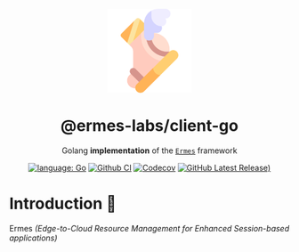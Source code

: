 <div align="center">
  
<br>

<img src="https://raw.githubusercontent.com/ermes-labs/docs/main/docs/public/icon.png" width="30%">

<h1>@ermes-labs/client-go</h1>

Golang **implementation** of the [`Ermes`](https://ermes-labs.github.io/docs) framework

[![language: Go](https://img.shields.io/badge/go-language-50b7e0?style=flat-square&logo=go)](https://go.dev/)
[![Github CI](https://img.shields.io/github/actions/workflow/status/ermes-labs/client-go/ci.yml?style=flat-square&branch=main)](https://github.com/ermes-labs/client-go/actions/workflows/ci.yml)
[![Codecov](https://img.shields.io/codecov/c/github/ermes-labs/client-go?color=44cc11&logo=codecov&style=flat-square)](https://codecov.io/gh/ermes-labs/client-go)
[![GitHub Latest Release)](https://img.shields.io/github/v/release/ermes-labs/client-go?logo=github)](https://github.com/ermes-labs/client-go/releases)

</div>

# Introduction 📖

Ermes *(Edge-to-Cloud Resource Management for Enhanced Session-based applications)*